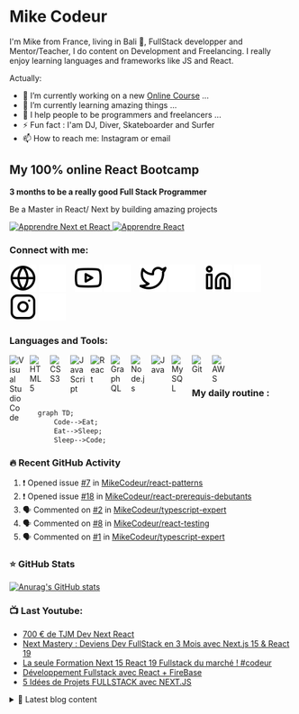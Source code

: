 # Mike Codeur
I'm Mike from France, living in Bali 🌴, FullStack developper and Mentor/Teacher, I do content on Development and Freelancing. I really enjoy learning languages and frameworks like JS and React. 

<!--
**MikeCodeur/MikeCodeur** is a ✨ _special_ ✨ repository because its `README.md` (this file) appears on your GitHub profile.
-->
Actually:

- 🔭 I’m currently working on a new [Online Course][courses] ...
- 🌱 I’m currently learning amazing things ...
- 👯 I help people to be programmers and freelancers ...
- ⚡ Fun fact : I'am DJ, Diver, Skateboarder and Surfer
- 📫 How to reach me: Instagram or email

## My 100% online React Bootcamp

 <strong>
    3 months to be a really good Full Stack Programmer
  </strong>
  <p>
    Be a Master in React/ Next by building amazing projects
  </p>

  <a href="https://go.mikecodeur.com/next-mastery">
    <img 
      alt="Apprendre Next et React"
      src="https://mikecodeur.com/mike/assets/courses/next/naxt-mastery-lp.png"
    />
  </a>
 
  <a href="https://go.mikecodeur.com/next-mastery" >
    <img width="100"
      alt="Apprendre React"
      src="https://mikecodeur.com/mike/assets/mikecodeur-trans.png"
    />
  </a>


### Connect with me:

[![img_contact](./img/globe-light.svg)](https://mikecodeur.com#gh-light-mode-only)
[![img_contact](./img/globe-dark.svg)](https://mikecodeur.com#gh-dark-mode-only)
&nbsp;&nbsp;
[![img_contact](./img/youtube-light.svg)](https://go.mikecodeur.com/youtube#gh-light-mode-only)
[![img_contact](./img/youtube-dark.svg)](https://go.mikecodeur.com/youtube#gh-dark-mode-only)
&nbsp;&nbsp;
[![img_contact](./img/twitter-light.svg)](https://twitter.com/mikecodeur#gh-light-mode-only)
[![img_contact](./img/twitter-dark.svg)](https://twitter.com/mikecodeur#gh-dark-mode-only)
&nbsp;&nbsp;
[![img_contact](./img/linkedin-light.svg)](https://www.linkedin.com/company/mike-codeur/#gh-light-mode-only)
[![img_contact](./img/linkedin-dark.svg)](https://www.linkedin.com/company/mike-codeur/#gh-dark-mode-only)
&nbsp;&nbsp;
[![img_contact](./img/instagram-light.svg)](https://instagram.com/mikecodeur#gh-light-mode-only)
[![img_contact](./img/instagram-dark.svg)](https://instagram.com/mikecodeur#gh-dark-mode-only)

### Languages and Tools:

[<img align="left" alt="Visual Studio Code" width="26px" src="https://cdn.jsdelivr.net/gh/devicons/devicon/icons/vscode/vscode-original.svg" style="padding-right:10px;" />][youtubeplaylist]

[<img align="left" alt="HTML5" width="26px" src="https://cdn.jsdelivr.net/gh/devicons/devicon/icons/html5/html5-original.svg" style="padding-right:10px;" />][youtubeplaylist]
[<img align="left" alt="CSS3" width="26px" src="https://cdn.jsdelivr.net/gh/devicons/devicon/icons/css3/css3-original.svg" style="padding-right:10px;" />][youtubeplaylist]
[<img align="left" alt="JavaScript" width="26px" src="https://cdn.jsdelivr.net/gh/devicons/devicon/icons/javascript/javascript-original.svg" style="padding-right:10px;" />][youtubeplaylist]
[<img align="left" alt="React" width="26px" src="https://cdn.jsdelivr.net/gh/devicons/devicon/icons/react/react-original.svg" style="padding-right:10px;" />][youtubeplaylist]
[<img align="left" alt="GraphQL" width="26px" src="https://cdn.jsdelivr.net/gh/devicons/devicon/icons/graphql/graphql-plain.svg" style="padding-right:10px;" />][youtubeplaylist]
[<img align="left" alt="Node.js" width="26px" src="https://cdn.jsdelivr.net/gh/devicons/devicon/icons/nodejs/nodejs-original.svg" style="padding-right:10px;" />][youtubeplaylist]
[<img align="left" alt="Java" width="26px" src="https://cdn.jsdelivr.net/gh/devicons/devicon/icons/java/java-original.svg" style="padding-right:10px;" />][youtubeplaylist]
[<img align="left" alt="MySQL" width="26px" src="https://cdn.jsdelivr.net/gh/devicons/devicon/icons/mysql/mysql-original.svg" style="padding-right:10px;" />][youtubeplaylist]
[<img align="left" alt="Git" width="26px" src="https://cdn.jsdelivr.net/gh/devicons/devicon/icons/git/git-original.svg" style="padding-right:10px;" />][youtubeplaylist]


[<img align="left" alt="AWS" width="25px" src="https://cdn.jsdelivr.net/gh/devicons/devicon/icons/amazonwebservices/amazonwebservices-original.svg" style="padding-right:11px;" />][youtubeplaylist]


<br />
<br />

### My daily routine :

```mermaid
  graph TD;
      Code-->Eat;
      Eat-->Sleep;
      Sleep-->Code;
```

### 🔥 Recent GitHub Activity
<!--START_SECTION:activity-->
1. ❗ Opened issue [#7](https://github.com/MikeCodeur/react-patterns/issues/7) in [MikeCodeur/react-patterns](https://github.com/MikeCodeur/react-patterns)
2. ❗ Opened issue [#18](https://github.com/MikeCodeur/react-prerequis-debutants/issues/18) in [MikeCodeur/react-prerequis-debutants](https://github.com/MikeCodeur/react-prerequis-debutants)
3. 🗣 Commented on [#2](https://github.com/MikeCodeur/typescript-expert/issues/2#issuecomment-2224266212) in [MikeCodeur/typescript-expert](https://github.com/MikeCodeur/typescript-expert)
4. 🗣 Commented on [#8](https://github.com/MikeCodeur/react-testing/issues/8#issuecomment-2219232858) in [MikeCodeur/react-testing](https://github.com/MikeCodeur/react-testing)
5. 🗣 Commented on [#1](https://github.com/MikeCodeur/typescript-expert/issues/1#issuecomment-2219188953) in [MikeCodeur/typescript-expert](https://github.com/MikeCodeur/typescript-expert)
<!--END_SECTION:activity-->

### ⭐ GitHub Stats

[![Anurag's GitHub stats](https://github-readme-stats.vercel.app/api?username=MikeCodeur&show_icons=true&hide_border=false&title_color=3B1F94f&icon_color=FFE500&bg_color=09131B&text_color=ffffff&border_color=0c1a25)](https://github.com/anuraghazra/github-readme-stats)

### 📺 Last Youtube:

<!-- YOUTUBE:START -->
- [700 € de TJM Dev Next React](https://www.youtube.com/watch?v=1lZ8LEPVMhk)
- [Next Mastery : Deviens Dev FullStack en 3 Mois avec Next.js 15 &amp; React 19](https://www.youtube.com/watch?v=HmesgXChp1I)
- [La seule Formation Next 15 React 19 Fullstack du marché ! #codeur](https://www.youtube.com/watch?v=8lQ1aG3seEQ)
- [Développement Fullstack avec React + FireBase](https://www.youtube.com/watch?v=Euab2RzT1C0)
- [5 Idées de Projets FULLSTACK avec NEXT.JS](https://www.youtube.com/watch?v=Kjr4rhGVr2w)
<!-- YOUTUBE:END -->

<details>
  <summary>📒 Latest blog content</summary>

<!-- BLOG-POST-LIST:START -->
- [La fin des devs Front-end autodidactes  ?](https://www.mikecodeur.com/2024/11/08/la-fin-des-devs-front-end-autodidactes/)
- [700 €de TJM](https://www.mikecodeur.com/2024/11/07/700-ede-tjm/)
- [Next Mastery : Deviens Dev FullStack en 3 Mois avec Next.js 15 &amp; React 19](https://www.mikecodeur.com/2024/11/07/next-mastery-deviens-dev-fullstack-en-3-mois-avec-next-js-15-react-19/)
- [La seule formation Next 15 React 19 Fullstack du marché ! #codeur](https://www.mikecodeur.com/2024/11/06/la-seule-formation-next-15-react-19-fullstack-du-marche-codeur/)
- [Développement Fullstack avec React + FireBase](https://www.mikecodeur.com/2024/11/04/developpement-fullstack-avec-react-firebase/)
<!-- BLOG-POST-LIST:END -->
</details>

[courses]: https://go.mikecodeur.com/next-mastery
[website]: https://go.mikecodeur.com/blog
[insta]: https://go.mikecodeur.com/instagram
[Youtube]: https://go.mikecodeur.com/youtube
[youtubeplaylist]: https://www.youtube.com/channel/UC7BNBNLwMF8GjgXLDP8PWQw
